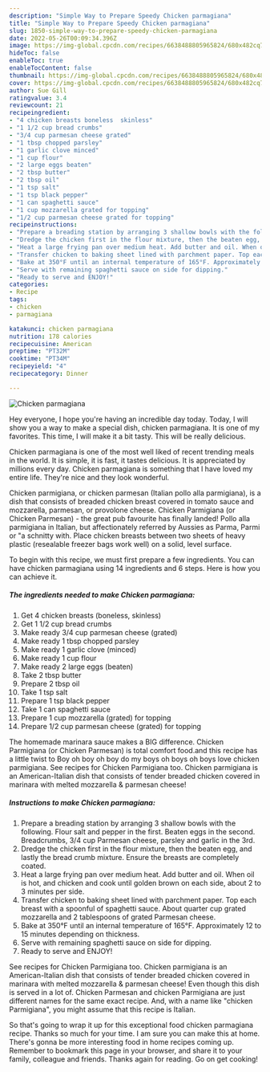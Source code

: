 ```yaml
---
description: "Simple Way to Prepare Speedy Chicken parmagiana"
title: "Simple Way to Prepare Speedy Chicken parmagiana"
slug: 1850-simple-way-to-prepare-speedy-chicken-parmagiana
date: 2022-05-26T00:09:34.396Z
image: https://img-global.cpcdn.com/recipes/6638488805965824/680x482cq70/chicken-parmagiana-recipe-main-photo.jpg
hideToc: false
enableToc: true
enableTocContent: false
thumbnail: https://img-global.cpcdn.com/recipes/6638488805965824/680x482cq70/chicken-parmagiana-recipe-main-photo.jpg
cover: https://img-global.cpcdn.com/recipes/6638488805965824/680x482cq70/chicken-parmagiana-recipe-main-photo.jpg
author: Sue Gill
ratingvalue: 3.4
reviewcount: 21
recipeingredient:
- "4 chicken breasts boneless  skinless"
- "1 1/2 cup bread crumbs"
- "3/4 cup parmesan cheese grated"
- "1 tbsp chopped parsley"
- "1 garlic clove minced"
- "1 cup flour"
- "2 large eggs beaten"
- "2 tbsp butter"
- "2 tbsp oil"
- "1 tsp salt"
- "1 tsp black pepper"
- "1 can spaghetti sauce"
- "1 cup mozzarella grated for topping"
- "1/2 cup parmesan cheese grated for topping"
recipeinstructions:
- "Prepare a breading station by arranging 3 shallow bowls with the following. Flour salt and pepper in the first. Beaten eggs in the second. Breadcrumbs, 3/4 cup Parmesan cheese, parsley and garlic in the 3rd."
- "Dredge the chicken first in the flour mixture, then the beaten egg, and lastly the bread crumb mixture. Ensure the breasts are completely coated."
- "Heat a large frying pan over medium heat. Add butter and oil. When oil is hot, and chicken and cook until golden brown on each side, about 2 to 3 minutes per side."
- "Transfer chicken to baking sheet lined with parchment paper. Top each breast with a spoonful of spaghetti sauce. About quarter cup grated mozzarella and 2 tablespoons of grated Parmesan cheese."
- "Bake at 350°F until an internal temperature of 165°F. Approximately 12 to 15 minutes depending on thickness."
- "Serve with remaining spaghetti sauce on side for dipping."
- "Ready to serve and ENJOY!"
categories:
- Recipe
tags:
- chicken
- parmagiana

katakunci: chicken parmagiana 
nutrition: 178 calories
recipecuisine: American
preptime: "PT32M"
cooktime: "PT34M"
recipeyield: "4"
recipecategory: Dinner

---
```



![Chicken parmagiana](https://img-global.cpcdn.com/recipes/6638488805965824/680x482cq70/chicken-parmagiana-recipe-main-photo.jpg)

Hey everyone, I hope you're having an incredible day today. Today, I will show you a way to make a special dish, chicken parmagiana. It is one of my favorites. This time, I will make it a bit tasty. This will be really delicious.

Chicken parmagiana is one of the most well liked of recent trending meals in the world. It is simple, it is fast, it tastes delicious. It is appreciated by millions every day. Chicken parmagiana is something that I have loved my entire life. They're nice and they look wonderful.

Chicken parmigiana, or chicken parmesan (Italian pollo alla parmigiana), is a dish that consists of breaded chicken breast covered in tomato sauce and mozzarella, parmesan, or provolone cheese. Chicken Parmigiana (or Chicken Parmesan) - the great pub favourite has finally landed! Pollo alla parmigiana in Italian, but affectionately referred by Aussies as Parma, Parmi or &#34;a schnitty with. Place chicken breasts between two sheets of heavy plastic (resealable freezer bags work well) on a solid, level surface.


To begin with this recipe, we must first prepare a few ingredients. You can have chicken parmagiana using 14 ingredients and 6 steps. Here is how you can achieve it.

<!--inarticleads1-->

##### The ingredients needed to make Chicken parmagiana:

1. Get 4 chicken breasts (boneless,  skinless)
1. Get 1 1/2 cup bread crumbs
1. Make ready 3/4 cup parmesan cheese (grated)
1. Make ready 1 tbsp chopped parsley
1. Make ready 1 garlic clove (minced)
1. Make ready 1 cup flour
1. Make ready 2 large eggs (beaten)
1. Take 2 tbsp butter
1. Prepare 2 tbsp oil
1. Take 1 tsp salt
1. Prepare 1 tsp black pepper
1. Take 1 can spaghetti sauce
1. Prepare 1 cup mozzarella (grated) for topping
1. Prepare 1/2 cup parmesan cheese (grated) for topping


The homemade marinara sauce makes a BIG difference. Chicken Parmigiana (or Chicken Parmesan) is total comfort food.and this recipe has a little twist to Boy oh boy oh boy do my boys oh boys oh boys love chicken parmigiana. See recipes for Chicken Parmigiana too. Chicken parmigiana is an American-Italian dish that consists of tender breaded chicken covered in marinara with melted mozzarella &amp; parmesan cheese! 

<!--inarticleads2-->

##### Instructions to make Chicken parmagiana:

1. Prepare a breading station by arranging 3 shallow bowls with the following. Flour salt and pepper in the first. Beaten eggs in the second. Breadcrumbs, 3/4 cup Parmesan cheese, parsley and garlic in the 3rd.
1. Dredge the chicken first in the flour mixture, then the beaten egg, and lastly the bread crumb mixture. Ensure the breasts are completely coated.
1. Heat a large frying pan over medium heat. Add butter and oil. When oil is hot, and chicken and cook until golden brown on each side, about 2 to 3 minutes per side.
1. Transfer chicken to baking sheet lined with parchment paper. Top each breast with a spoonful of spaghetti sauce. About quarter cup grated mozzarella and 2 tablespoons of grated Parmesan cheese.
1. Bake at 350°F until an internal temperature of 165°F. Approximately 12 to 15 minutes depending on thickness.
1. Serve with remaining spaghetti sauce on side for dipping.
1. Ready to serve and ENJOY!

See recipes for Chicken Parmigiana too. Chicken parmigiana is an American-Italian dish that consists of tender breaded chicken covered in marinara with melted mozzarella &amp; parmesan cheese! Even though this dish is served in a lot of. Chicken Parmesan and chicken Parmigiana are just different names for the same exact recipe. And, with a name like &#34;chicken Parmigiana&#34;, you might assume that this recipe is Italian. 

So that's going to wrap it up for this exceptional food chicken parmagiana recipe. Thanks so much for your time. I am sure you can make this at home. There's gonna be more interesting food in home recipes coming up. Remember to bookmark this page in your browser, and share it to your family, colleague and friends. Thanks again for reading. Go on get cooking!

